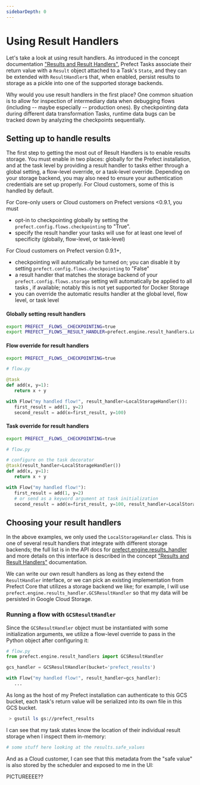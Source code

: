 ```yaml
---
sidebarDepth: 0
---
```


# Using Result Handlers

Let's take a look at using result handlers. As introduced in the concept documentation ["Results and Result Handlers"](../concepts/results.md), Prefect Tasks associate their return value with a `Result` object attached to a Task's `State`, and they can be extended with `ResultHandler`s that, when enabled, persist results to storage as a pickle into one of the supported storage backends.

Why would you use result handlers in the first place? One common situation is to allow for inspection of intermediary data when debugging flows (including -- maybe especially -- production ones). By checkpointing data during different data transformation Tasks, runtime data bugs can be tracked down by analyzing the checkpoints sequentially.

## Setting up to handle results

The first step to getting the most out of Result Handlers is to enable results storage. You must enable in two places: globally for the Prefect installation, and at the task level by providing a result handler to tasks either through a global setting, a flow-level override, or a task-level override. Depending on your storage backend, you may also need to ensure your authentication credentials are set up properly. For Cloud customers, some of this is handled by default.

For Core-only users or Cloud customers on Prefect versions <0.9.1, you must
- opt-in to checkpointing globally by setting the `prefect.config.flows.checkpointing` to "True".
- specify the result handler your tasks will use for at least one level of specificity (globally, flow-level, or task-level)

For Cloud customers on Prefect version 0.9.1+,
- checkpointing will automatically be turned on; you can disable it by setting `prefect.config.flows.checkpointing` to "False"
 - a result handler that matches the storage backend of your `prefect.config.flows.storage` setting will automatically be applied to all tasks , if available; notably this is not yet supported for Docker Storage
 - you can override the automatic results handler at the global level, flow level, or task level
 
 
 #### Globally setting result handlers
 ```bash
export PREFECT__FLOWS__CHECKPOINTING=true
export PREFECT__FLOWS__RESULT_HANDLER=prefect.engine.result_handlers.LocalStorageHandler
```

#### Flow override for result handlers
```bash
export PREFECT__FLOWS__CHECKPOINTING=true
```
 ```python
# flow.py

@task
def add(x, y=1):
    return x + y

with Flow("my handled flow!", result_handler=LocalStorageHandler()):
    first_result = add(1, y=2)
    second_result = add(x=first_result, y=100)
```

#### Task override for result handlers
```bash
export PREFECT__FLOWS__CHECKPOINTING=true
```
 ```python
# flow.py

# configure on the task decorator
@task(result_handler=LocalStorageHandler())
def add(x, y=1):
    return x + y

with Flow("my handled flow!"):
    first_result = add(1, y=2)
    # or send as a keyword argument at task initialization
    second_result = add(x=first_result, y=100, result_handler=LocalStorageHandler())
```

## Choosing your result handlers

In the above examples, we only used the `LocalStorageHandler` class. This is one of several result handlers that integrate with different storage backends; the full list is in the API docs for [prefect.engine.results_handler](../../api/latest/engine/result_handlers.html) and more details on this interface is described in the concept ["Results and Result Handlers"](../concepts/results.md) documentation.
 
We can write our own result handlers as long as they extend the `ResultHandler` interface, or we can pick an existing implementation from Prefect Core that utilizes a storage backend we like; for example, I will use `prefect.engine.results_handler.GCSResultHandler` so that my data will be persisted in Google Cloud Storage.

### Running a flow with `GCSResultHandler`

Since the `GCSResultHandler` object must be instantiated with some initialization arguments, we utilize a flow-level override to pass in the Python object after configuring it:

 ```python
# flow.py
from prefect.engine.result_handlers import GCSResultHandler

gcs_handler = GCSResultHandler(bucket='prefect_results')

with Flow("my handled flow!", result_handler=gcs_handler):
    ...
```

As long as the host of my Prefect installation can authenticate to this GCS bucket, each task's return value will be serialized into its own file in this GCS bucket.

```bash
 > gsutil ls gs://prefect_results
```

I can see that my task states know the location of their individual result storage when I inspect them in-memory:

```python
# some stuff here looking at the results.safe_values
```

And as a Cloud customer, I can see that this metadata from the "safe value" is also stored by the scheduler and exposed to me in the UI:

PICTUREEEE??